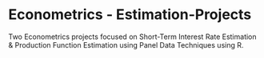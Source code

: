 # Econometrics - Estimation-Projects
Two Econometrics projects focused on Short-Term Interest Rate Estimation &amp; Production Function Estimation using Panel Data Techniques using R.
